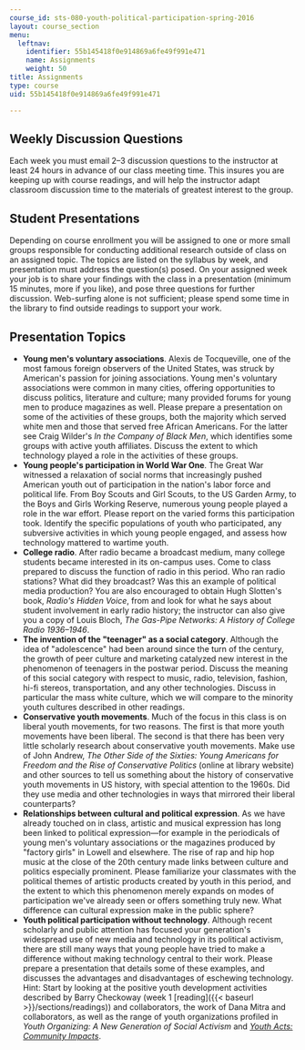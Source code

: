 ```yaml
---
course_id: sts-080-youth-political-participation-spring-2016
layout: course_section
menu:
  leftnav:
    identifier: 55b145418f0e914869a6fe49f991e471
    name: Assignments
    weight: 50
title: Assignments
type: course
uid: 55b145418f0e914869a6fe49f991e471

---
```


Weekly Discussion Questions
---------------------------

Each week you must email 2–3 discussion questions to the instructor at least 24 hours in advance of our class meeting time. This insures you are keeping up with course readings, and will help the instructor adapt classroom discussion time to the materials of greatest interest to the group.

Student Presentations
---------------------

Depending on course enrollment you will be assigned to one or more small groups responsible for conducting additional research outside of class on an assigned topic. The topics are listed on the syllabus by week, and presentation must address the question(s) posed. On your assigned week your job is to share your findings with the class in a presentation (minimum 15 minutes, more if you like), and pose three questions for further discussion. Web-surfing alone is not sufficient; please spend some time in the library to find outside readings to support your work.

Presentation Topics
-------------------

*   **Young men's voluntary associations**. Alexis de Tocqueville, one of the most famous foreign observers of the United States, was struck by American's passion for joining associations. Young men's voluntary associations were common in many cities, offering opportunities to discuss politics, literature and culture; many provided forums for young men to produce magazines as well. Please prepare a presentation on some of the activities of these groups, both the majority which served white men and those that served free African Americans. For the latter see Craig Wilder's _In the Company of Black Men_, which identifies some groups with active youth affiliates. Discuss the extent to which technology played a role in the activities of these groups.
*   **Young people's participation in World War One**. The Great War witnessed a relaxation of social norms that increasingly pushed American youth out of participation in the nation's labor force and political life. From Boy Scouts and Girl Scouts, to the US Garden Army, to the Boys and Girls Working Reserve, numerous young people played a role in the war effort. Please report on the varied forms this participation took. Identify the specific populations of youth who participated, any subversive activities in which young people engaged, and assess how technology mattered to wartime youth.
*   **College radio**. After radio became a broadcast medium, many college students became interested in its on-campus uses. Come to class prepared to discuss the function of radio in this period. Who ran radio stations? What did they broadcast? Was this an example of political media production? You are also encouraged to obtain Hugh Slotten's book, _Radio's Hidden Voice_, from and look for what he says about student involvement in early radio history; the instructor can also give you a copy of Louis Bloch, _The Gas-Pipe Networks: A History of College Radio 1936–1946_.
*   **The invention of the "teenager" as a social category**. Although the idea of "adolescence" had been around since the turn of the century, the growth of peer culture and marketing catalyzed new interest in the phenomenon of teenagers in the postwar period. Discuss the meaning of this social category with respect to music, radio, television, fashion, hi-fi stereos, transportation, and any other technologies. Discuss in particular the mass white culture, which we will compare to the minority youth cultures described in other readings.
*   **Conservative youth movements**. Much of the focus in this class is on liberal youth movements, for two reasons. The first is that more youth movements have been liberal. The second is that there has been very little scholarly research about conservative youth movements. Make use of John Andrew, _The Other Side of the Sixties: Young Americans for Freedom and the Rise of Conservative Politics_ (online at library website) and other sources to tell us something about the history of conservative youth movements in US history, with special attention to the 1960s. Did they use media and other technologies in ways that mirrored their liberal counterparts?
*   **Relationships between cultural and political expression**. As we have already touched on in class, artistic and musical expression has long been linked to political expression—for example in the periodicals of young men's voluntary associations or the magazines produced by "factory girls" in Lowell and elsewhere. The rise of rap and hip hop music at the close of the 20th century made links between culture and politics especially prominent. Please familiarize your classmates with the political themes of artistic products created by youth in this period, and the extent to which this phenomenon merely expands on modes of participation we've already seen or offers something truly new. What difference can cultural expression make in the public sphere?
*   **Youth political participation without technology**. Although recent scholarly and public attention has focused your generation's widespread use of new media and technology in its political activism, there are still many ways that young people have tried to make a difference without making technology central to their work. Please prepare a presentation that details some of these examples, and discusses the advantages and disadvantages of eschewing technology. Hint: Start by looking at the positive youth development activities described by Barry Checkoway (week 1 [reading]({{< baseurl >}}/sections/readings)) and collaborators, the work of Dana Mitra and collaborators, as well as the range of youth organizations profiled in _Youth Organizing: A New Generation of Social Activism_ and _[Youth Acts: Community Impacts](http://forumfyi.org/content/youth-acts-community-i)_.